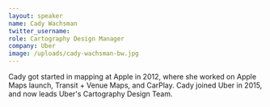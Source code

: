 ```yaml
---
layout: speaker
name: Cady Wachsman
twitter_username:
role: Cartography Design Manager
company: Uber
image: /uploads/cady-wachsman-bw.jpg
---
```


Cady got started in mapping at Apple in 2012, where she worked on Apple Maps launch, Transit + Venue Maps, and CarPlay. Cady joined Uber in 2015, and now leads Uber's Cartography Design Team.